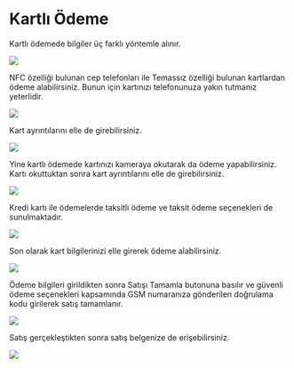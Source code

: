 # Kartlı Ödeme

Kartlı ödemede bilgiler üç farklı yöntemle alınır.

![](../../.gitbook/assets/41.png)

NFC özelliği bulunan cep telefonları ile Temassız özelliği bulunan kartlardan ödeme alabilirsiniz. Bunun için kartınızı telefonunuza yakın tutmanız yeterlidir.

![](../../.gitbook/assets/42.png)

Kart ayrıntılarını elle de girebilirsiniz.

![](../../.gitbook/assets/43%20%281%29.png)

Yine kartlı ödemede kartınızı kameraya okutarak da ödeme yapabilirsiniz. Kartı okuttuktan sonra kart ayrıntılarını elle de girebilirsiniz.

![](../../.gitbook/assets/44%20%281%29.png)

Kredi kartı ile ödemelerde taksitli ödeme ve taksit ödeme seçenekleri de sunulmaktadır.

![](../../.gitbook/assets/45%20%281%29.png)

Son olarak kart bilgilerinizi elle girerek ödeme alabilirsiniz.

![](../../.gitbook/assets/46%20%282%29%20%281%29%20%281%29%20%281%29.png)

Ödeme bilgileri girildikten sonra Satışı Tamamla butonuna basılır ve güvenli ödeme seçenekleri kapsamında GSM numaranıza gönderilen doğrulama kodu girilerek satış tamamlanır.

![](../../.gitbook/assets/47.png)

Satış gerçekleştikten sonra satış belgenize de erişebilirsiniz.

![](../../.gitbook/assets/48.png)



